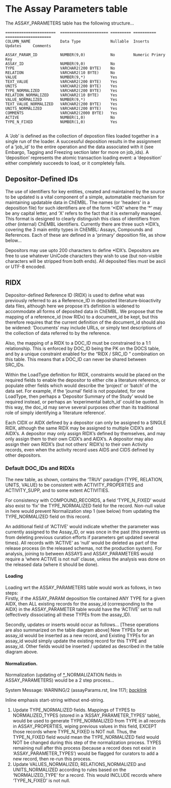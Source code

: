 # The Assay Parameters table

The ASSAY\_PARAMETERS table has the following structure...

```text
======================  ===================== ========= ========== ====================
COLUMN_NAME             Data Type             Nullable  Inserts   Updates     Comments

ASSAY_PARAM_ID          NUMBER(9,0)           No        Numeric Primry Key
ASSAY_ID                NUMBER(9,0)           No
TYPE                    VARCHAR2(200 BYTE)    No
RELATION                VARCHAR2(10 BYTE)     No
VALUE                   NUMBER(9,*)           Yes
TEXT_VALUE              VARCHAR2(200 BYTE)    Yes
UNITS                   VARCHAR2(200 BYTE)    Yes
TYPE_NORMALIZED         VARCHAR2(200 BYTE)    Yes
RELATION_NORMALIZED     VARCHAR2(10 BYTE)     Yes
VALUE_NORMALIZED        NUMBER(9,*)           Yes
TEXT_VALUE_NORMALIZED   VARCHAR2(200 BYTE)    Yes
UNITS_NORMALIZED        VARCHAR2(200 BYTE)    Yes
COMMENTS                VARCHAR2(2000 BYTE)   Yes
ACTIVE                  NUMBER(1,0)           No
TYPE_N_FIXED            NUMBER(1,0)           Yes


```

A ‘Job’ is defined as the collection of depostion files loaded together in a single run of the loader. A successful deposition results in the assignment of a ‘job\_id’ to the entire operation and the data associated with it \(see Embargo, Tagging and Freezing section later for more on job\_ids\). A ‘deposition’ represents the atomic transaction loading event: a ‘deposition’ either completely succeeds to load, or it completely fails.

## Depositor-Defined IDs

The use of identifiers for key entities, created and maintained by the source to be updated is a vital component of a simple, automatable mechanism for maintaining updatable data in ChEMBL. The names \(or 'headers' in a deposition file\) for such identifiers are of the form ‘\*IDX’ where the ‘\*’ may be any capital letter, and ‘X’ refers to the fact that it is externally managed. This format is designed to clearly distinguish this class of identifiers from other \(internal\) ChEMBL identifiers. Currently there are three such \*IDX’s, covering the 3 main entity types in ChEMBL: Assays, Compounds and References. Each of these are defined in a 'primary' deposition file, as show below...

Depositors may use upto 200 characters to define \*IDX’s. Depositors are free to use whatever UniCode characters they wish to use \(but non-visible characters will be stripped from both ends\). All deposited files must be ascii or UTF-8 encoded.

## RIDX

Depositor-defined Reference ID \(RIDX\) is used to define what was previously referred to as a Reference\_ID in deposited literature-bioactivity data files, although here we propose it’s definition is widened to accommodate all forms of deposited data in ChEMBL. We propose that the mapping of a reference\_id \(now RIDx\) to a document\_id be kept, but this therefore requires that the current definition of the document\_id should also be widened: ‘Documents’ may include URLs, or simply text descriptions of the collection of data referred to by the reference.

Also, the mapping of a RIDX to a DOC\_ID must be constrained to a 1:1 relationship. This is enforced by DOC\_ID being the PK on the DOCS table, and by a unique constraint enabled for the “RIDX / SRC\_ID ” combination on this table. This means that a DOC\_ID can never be shared between SRC\_IDs.

Within the LoadType definition for RIDX, constraints would be placed on the required fields to enable the depositor to either cite a literature reference, or populate other fields which would describe the ‘project’ or ‘batch’ of the data set. For example, if the ‘journal’ field is not populated, for one LoadType, then perhaps a ‘Depositor Summary of the Study’ would be required instead, or perhaps an ‘experimental batch\_id’ could be quoted. In this way, the doc\_id may serve several purposes other than its traditional role of simply identifying a ‘literature reference’.

Each CIDX or AIDX defined by a depositor can only be assigned to a SINGLE RIDX, although the same RIDX may be assigned to multiple CIDX’s and AIDX’s. A depositor may only assign RIDX’s defined by themselves, and may only assign them to their own CIDX’s and AIDX’s. A depositor may also assign their own RIDX’s \(but not others’ RIDX’s\) to their own Activity records, even when the activity record uses AIDS and CIDS defined by other depositors.

### Default DOC\_IDs and RIDXs

The new table, as shown, contains the ‘TRUV’ paradigm \(TYPE, RELATION, UNITS, VALUE\) to be consistent with ACTIVITY\_PROPERTIES and ACTIVITY\_SUPP, and to some extent ACTIVITIES.

For consistency with COMPOUND\_RECORDS, a field ‘TYPE\_N\_FIXED’ would also exist to ‘fix’ the TYPE\_NORMALIZED field for the record. Non-null value in here would prevent Normalization step 1 \(see below\) from updating the TYPE\_NORMALIZED field on this record.

An additional field of ‘ACTIVE’ would indicate whether the parameter was currently assigned to the Assay\_ID, or was once in the past \(this prevents us from deleting previous curation efforts if parameters get updated several times\). All records with ‘ACTIVE’ as ‘null’ would be deleted as part of the release process \(in the released schemas, not the production system\). For analysis, joining to between ASSAYS and ASSAY\_PARAMETERS would require a ‘where ACTIVE is not null’ clause, unless the analysis was done on the released data \(where it should be done\).

#### **Loading**

Loading wrt the ASSAY\_PARAMETERS table would work as follows, in two steps:  
Firstly, if the ASSAY\_PARAM deposition file contained ANY TYPE for a given AIDX, then ALL existing records for the assay\_id \(corresponding to the AIDX\) in the ASSAY\_PARAMETER table would have the ‘ACTIVE’ set to null \(effectively dissociating all these TYPEs from the assay\_ID\).

Secondly, updates or inserts would occur as follows… \[These operations are also summarized on the table diagram above\] New TYPEs for an assay\_id would be inserted as a new record, and Existing TYPEs for an assay\_id would simply update the existing record for this TYPE and assay\_id. Other fields would be inserted / updated as described in the table diagram above.

#### **Normalization.**

Normalization \(updating of [\*]()\_NORMALIZATION fields in ASSAY\_PARAMETERS\) would be a 2 step process…

System Message: WARNING/2 \(assayParams.rst, line 117\); [_backlink_]()

 Inline emphasis start-string without end-string.

1. Update TYPE\_NORMALIZED fields. Mappings of TYPES to NORMALIZED\_TYPES \(stored in a ‘ASSAY\_PARAMETER\_TYPES’ table\), would be used to generate TYPE\_NORMALIZED from TYPE in all records in ASSAY\_PROPERTIES, wiping previous values in this field, EXCEPT those records where TYPE\_N\_FIXED is NOT null. Thus, the TYPE\_N\_FIXED field would mean the TYPE\_NORMALIZED field would NOT be changed during this step of the normalization process. TYPES remaining null after this process \(because a record does not exist in ‘ASSAY\_PARAMETER\_TYPES’\) would be flagged for curators to add a new record, then re-run this process. 
2. Update VALUES\_NORMALIZED, RELATIONS\_NORMALIZED and UNITS\_NORMALIZED according to rules based on the ‘NORMALIZED\_TYPE’ for a record. This would INCLUDE records where ‘TYPE\_N\_FIXED’ is not null.

